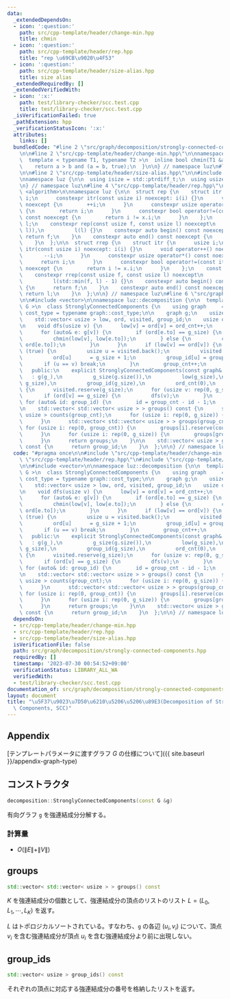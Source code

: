```yaml
---
data:
  _extendedDependsOn:
  - icon: ':question:'
    path: src/cpp-template/header/change-min.hpp
    title: chmin
  - icon: ':question:'
    path: src/cpp-template/header/rep.hpp
    title: "rep \u69CB\u9020\u4F53"
  - icon: ':question:'
    path: src/cpp-template/header/size-alias.hpp
    title: size alias
  _extendedRequiredBy: []
  _extendedVerifiedWith:
  - icon: ':x:'
    path: test/library-checker/scc.test.cpp
    title: test/library-checker/scc.test.cpp
  _isVerificationFailed: true
  _pathExtension: hpp
  _verificationStatusIcon: ':x:'
  attributes:
    links: []
  bundledCode: "#line 2 \"src/graph/decomposition/strongly-connected-components.hpp\"\
    \n\n#line 2 \"src/cpp-template/header/change-min.hpp\"\n\nnamespace luz {\n\n\
    \  template < typename T1, typename T2 >\n  inline bool chmin(T1 &a, T2 b) {\n\
    \    return a > b and (a = b, true);\n  }\n\n} // namespace luz\n#line 2 \"src/cpp-template/header/rep.hpp\"\
    \n\n#line 2 \"src/cpp-template/header/size-alias.hpp\"\n\n#include <cstddef>\n\
    \nnamespace luz {\n\n  using isize = std::ptrdiff_t;\n  using usize = std::size_t;\n\
    \n} // namespace luz\n#line 4 \"src/cpp-template/header/rep.hpp\"\n\n#include\
    \ <algorithm>\n\nnamespace luz {\n\n  struct rep {\n    struct itr {\n      usize\
    \ i;\n      constexpr itr(const usize i) noexcept: i(i) {}\n      void operator++()\
    \ noexcept {\n        ++i;\n      }\n      constexpr usize operator*() const noexcept\
    \ {\n        return i;\n      }\n      constexpr bool operator!=(const itr x)\
    \ const noexcept {\n        return i != x.i;\n      }\n    };\n    const itr f,\
    \ l;\n    constexpr rep(const usize f, const usize l) noexcept\n        : f(std::min(f,\
    \ l)),\n          l(l) {}\n    constexpr auto begin() const noexcept {\n     \
    \ return f;\n    }\n    constexpr auto end() const noexcept {\n      return l;\n\
    \    }\n  };\n\n  struct rrep {\n    struct itr {\n      usize i;\n      constexpr\
    \ itr(const usize i) noexcept: i(i) {}\n      void operator++() noexcept {\n \
    \       --i;\n      }\n      constexpr usize operator*() const noexcept {\n  \
    \      return i;\n      }\n      constexpr bool operator!=(const itr x) const\
    \ noexcept {\n        return i != x.i;\n      }\n    };\n    const itr f, l;\n\
    \    constexpr rrep(const usize f, const usize l) noexcept\n        : f(l - 1),\n\
    \          l(std::min(f, l) - 1) {}\n    constexpr auto begin() const noexcept\
    \ {\n      return f;\n    }\n    constexpr auto end() const noexcept {\n     \
    \ return l;\n    }\n  };\n\n} // namespace luz\n#line 6 \"src/graph/decomposition/strongly-connected-components.hpp\"\
    \n\n#include <vector>\n\nnamespace luz::decomposition {\n\n  template < class\
    \ G >\n  class StronglyConnectedComponents {\n    using graph     = G;\n    using\
    \ cost_type = typename graph::cost_type;\n\n    graph g;\n    usize g_size;\n\
    \    std::vector< usize > low, ord, visited, group_id;\n    usize ord_cnt, group_cnt;\n\
    \n    void dfs(usize v) {\n      low[v] = ord[v] = ord_cnt++;\n      visited.emplace_back(v);\n\
    \      for (auto& e: g[v]) {\n        if (ord[e.to] == g_size) {\n          dfs(e.to);\n\
    \          chmin(low[v], low[e.to]);\n        } else {\n          chmin(low[v],\
    \ ord[e.to]);\n        }\n      }\n      if (low[v] == ord[v]) {\n        while\
    \ (true) {\n          usize u = visited.back();\n          visited.pop_back();\n\
    \          ord[u]      = g_size + 1;\n          group_id[u] = group_cnt;\n   \
    \       if (u == v) break;\n        }\n        group_cnt++;\n      }\n    }\n\n\
    \   public:\n    explicit StronglyConnectedComponents(const graph& g_)\n     \
    \   : g(g_),\n          g_size(g.size()),\n          low(g_size),\n          ord(g_size,\
    \ g_size),\n          group_id(g_size),\n          ord_cnt(0),\n          group_cnt(0)\
    \ {\n      visited.reserve(g_size);\n      for (usize v: rep(0, g_size)) {\n \
    \       if (ord[v] == g_size) {\n          dfs(v);\n        }\n      }\n     \
    \ for (auto& id: group_id) {\n        id = group_cnt - id - 1;\n      }\n    }\n\
    \n    std::vector< std::vector< usize > > groups() const {\n      std::vector<\
    \ usize > counts(group_cnt);\n      for (usize i: rep(0, g_size)) {\n        counts[group_id[i]]++;\n\
    \      }\n      std::vector< std::vector< usize > > groups(group_cnt);\n     \
    \ for (usize i: rep(0, group_cnt)) {\n        groups[i].reserve(counts[i]);\n\
    \      }\n      for (usize i: rep(0, g_size)) {\n        groups[group_id[i]].emplace_back(i);\n\
    \      }\n      return groups;\n    }\n\n    std::vector< usize > group_ids()\
    \ const {\n      return group_id;\n    }\n  };\n\n} // namespace luz::decomposition\n"
  code: "#pragma once\n\n#include \"src/cpp-template/header/change-min.hpp\"\n#include\
    \ \"src/cpp-template/header/rep.hpp\"\n#include \"src/cpp-template/header/size-alias.hpp\"\
    \n\n#include <vector>\n\nnamespace luz::decomposition {\n\n  template < class\
    \ G >\n  class StronglyConnectedComponents {\n    using graph     = G;\n    using\
    \ cost_type = typename graph::cost_type;\n\n    graph g;\n    usize g_size;\n\
    \    std::vector< usize > low, ord, visited, group_id;\n    usize ord_cnt, group_cnt;\n\
    \n    void dfs(usize v) {\n      low[v] = ord[v] = ord_cnt++;\n      visited.emplace_back(v);\n\
    \      for (auto& e: g[v]) {\n        if (ord[e.to] == g_size) {\n          dfs(e.to);\n\
    \          chmin(low[v], low[e.to]);\n        } else {\n          chmin(low[v],\
    \ ord[e.to]);\n        }\n      }\n      if (low[v] == ord[v]) {\n        while\
    \ (true) {\n          usize u = visited.back();\n          visited.pop_back();\n\
    \          ord[u]      = g_size + 1;\n          group_id[u] = group_cnt;\n   \
    \       if (u == v) break;\n        }\n        group_cnt++;\n      }\n    }\n\n\
    \   public:\n    explicit StronglyConnectedComponents(const graph& g_)\n     \
    \   : g(g_),\n          g_size(g.size()),\n          low(g_size),\n          ord(g_size,\
    \ g_size),\n          group_id(g_size),\n          ord_cnt(0),\n          group_cnt(0)\
    \ {\n      visited.reserve(g_size);\n      for (usize v: rep(0, g_size)) {\n \
    \       if (ord[v] == g_size) {\n          dfs(v);\n        }\n      }\n     \
    \ for (auto& id: group_id) {\n        id = group_cnt - id - 1;\n      }\n    }\n\
    \n    std::vector< std::vector< usize > > groups() const {\n      std::vector<\
    \ usize > counts(group_cnt);\n      for (usize i: rep(0, g_size)) {\n        counts[group_id[i]]++;\n\
    \      }\n      std::vector< std::vector< usize > > groups(group_cnt);\n     \
    \ for (usize i: rep(0, group_cnt)) {\n        groups[i].reserve(counts[i]);\n\
    \      }\n      for (usize i: rep(0, g_size)) {\n        groups[group_id[i]].emplace_back(i);\n\
    \      }\n      return groups;\n    }\n\n    std::vector< usize > group_ids()\
    \ const {\n      return group_id;\n    }\n  };\n\n} // namespace luz::decomposition\n"
  dependsOn:
  - src/cpp-template/header/change-min.hpp
  - src/cpp-template/header/rep.hpp
  - src/cpp-template/header/size-alias.hpp
  isVerificationFile: false
  path: src/graph/decomposition/strongly-connected-components.hpp
  requiredBy: []
  timestamp: '2023-07-30 00:54:52+09:00'
  verificationStatus: LIBRARY_ALL_WA
  verifiedWith:
  - test/library-checker/scc.test.cpp
documentation_of: src/graph/decomposition/strongly-connected-components.hpp
layout: document
title: "\u5F37\u9023\u7D50\u6210\u5206\u5206\u89E3(Decomposition of Strongly Connected\
  \ Components, SCC)"
---
```


## Appendix
[テンプレートパラメータに渡すグラフ $G$ の仕様について]({{ site.baseurl }}/appendix-graph-type)

## コンストラクタ
```cpp
decomposition::StronglyConnectedComponents(const G &g)
```

有向グラフ `g` を強連結成分分解する。

### 計算量
- $O(\|E\| + \|V\|)$

## groups
```cpp
std::vector< std::vector< usize > > groups() const
```

$K$ を強連結成分の個数として、強連結成分の頂点のリストのリスト $L=(L_0, L_1, \cdots, L_K)$ を返す。

$L$ はトポロジカルソートされている。すなわち、`g` の各辺 $(u_i, v_i)$ について、頂点 $v_i$ を含む強連結成分が頂点 $u_i$ を含む強連結成分より前に出現しない。

## group_ids
```cpp
std::vector< usize > group_ids() const
```

それぞれの頂点に対応する強連結成分の番号を格納したリストを返す。
